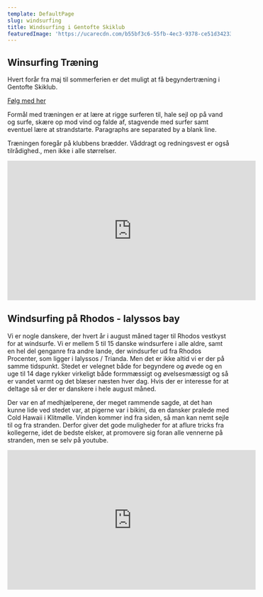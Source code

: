 ```yaml
---
template: DefaultPage
slug: windsurfing
title: Windsurfing i Gentofte Skiklub
featuredImage: 'https://ucarecdn.com/b55bf3c6-55fb-4ec3-9378-ce51d34233c4/'
---
```

## Winsurfing Træning
Hvert forår fra maj til sommerferien er det muligt at få begyndertræning i Gentofte Skiklub.

[Følg med her](/post-categories/windsurfing/)

Formål med træningen er at lære at rigge surferen til, hale sejl op på vand og surfe, skære op mod vind og falde af, stagvende med surfer samt eventuel lære at strandstarte.
Paragraphs are separated by a blank line.

Træningen foregår på klubbens brædder. Våddragt og redningsvest er også tilrådighed., men ikke i alle størrelser.
  <iframe width="560" height="315"
  src="https://www.youtube.com/embed/OnwR4p9uXw4" frameborder="0"
  allow="autoplay; encrypted-media" allowfullscreen></iframe>

 ## Windsurfing på Rhodos - Ialyssos bay

Vi er nogle danskere, der hvert år i august måned tager til Rhodos vestkyst for at windsurfe. Vi er mellem 5 til 15 danske windsurfere i alle aldre, samt en hel del genganre fra andre lande, der windsurfer ud fra Rhodos Procenter, som ligger i Ialyssos / Trianda. Men det er ikke altid vi er der på samme tidspunkt. Stedet er velegnet både for begyndere og øvede og en uge til 14 dage rykker virkeligt både formmæssigt og øvelsesmæssigt og så er vandet varmt og det blæser næsten hver dag. Hvis der er interesse for at deltage så er der er danskere i hele august måned.

Der var en af medhjælperene, der meget rammende sagde, at det han kunne lide ved stedet var, at pigerne var i bikini, da en dansker pralede med Cold Hawaii i Klitmølle. Vinden kommer ind fra siden, så man kan nemt sejle til og fra stranden. Derfor giver det gode muligheder for at aflure tricks fra kollegerne, idet de bedste elsker, at promovere sig foran alle vennerne på stranden, men se selv på youtube.
<iframe width="560" height="315" src="https://www.youtube.com/embed/lvww9cl0p6U" frameborder="0" allow="accelerometer; autoplay; encrypted-media; gyroscope; picture-in-picture" allowfullscreen></iframe>
